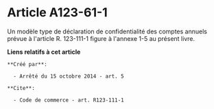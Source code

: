 # Article A123-61-1

Un modèle type de déclaration de confidentialité des comptes annuels prévue à l'article R. 123-111-1 figure à l'annexe 1-5 au
présent livre.

**Liens relatifs à cet article**

	**Créé par**:

	  - Arrêté du 15 octobre 2014 - art. 5

	**Cite**:

	  - Code de commerce - art. R123-111-1

